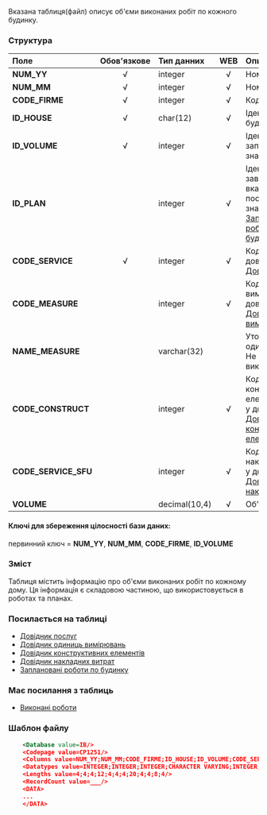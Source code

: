 Вказана таблиця(файл) описує об'єми виконаних робіт по кожного будинку.

### Структура

Поле   | Обов'язкове |    Тип данних  | WEB|   Опис |
:----------------|:--:|:--------------|:--:|:--------
**NUM_YY**   | √ | integer       | √ |  Номер року.
**NUM_MM**   | √ | integer   | √ | Номер місяця.
**CODE_FIRME** | √ | integer   | √ | Код організації.
**ID_HOUSE** | √ | char(12)   | √ | Ідентифікатор будинку.
**ID_VOLUME** | √ | integer   | √ | Ідентифікатор запису. Унікальне значення.
**ID_PLAN** | | integer   | √ | Ідентифікатор завдання. Якщо вказаний, то посилається на значення таблиці [Заплановані роботи по будинку](/Формат_файлу/Таблиця_IRC_HOUSE_PLANS).
**CODE_SERVICE**| √ | integer   | √ | Код послуги у довіднику [Довідник послуг](/Формат_файлу/Таблиця_IRCG_SERVICE).
**CODE_MEASURE**| | integer   | √ | Код одиниць виміру у довіднику [Довідник одиниць вимірювань](/Формат_файлу/Таблиця_IRCG_MEASURE_UNITS).
**NAME_MEASURE**| | varchar(32)  | | Уточнення одиниць виміру. Не використовується.
**CODE_CONSTRUCT**| | integer   | √ | Код конструктивного елементу будинку у довіднику [Довідник конструктивних елементів](/Формат_файлу/Таблиця_IRCG_CONSTRUCT).
**CODE_SERVICE_SFU**| | integer   | √ | Код послуги накладних витрат у довіднику [Довідник накладних витрат](/Формат_файлу/Таблиця_IRCG_SERVICE_SFU).
**VOLUME**|  | decimal(10,4) | √ | Об'єм робіт.

#### Ключі для збереження цілосності бази даних:

первинний ключ = **NUM_YY**, **NUM_MM**, **CODE_FIRME**, **ID_VOLUME**


### Зміст

Таблиця містить інформацію про об'єми виконаних робіт по кожному дому. Ця інформація є складовою частиною, що використовується в роботах та планах.

### Посилається на таблиці
- [Довідник послуг](/Формат_файлу/Таблиця_IRCG_SERVICE)
- [Довідник одиниць вимірювань](/Формат_файлу/Таблиця_IRCG_MEASURE_UNITS)
- [Довідник конструктивних елементів](/Формат_файлу/Таблиця_IRCG_CONSTRUCT)
- [Довідник накладних витрат](/Формат_файлу/Таблиця_IRCG_SERVICE_SFU)
- [Заплановані роботи по будинку](/Формат_файлу/Таблиця_IRC_HOUSE_PLANS)

### Має посилання з таблиць
- [Виконані роботи](/Формат_файлу/Таблиця_IRC_HOUSE_WORKS)

### Шаблон файлу

```XML
    <Database value=IB/>
    <Codepage value=CP1251/>
    <Columns value=NUM_YY;NUM_MM;CODE_FIRME;ID_HOUSE;ID_VOLUME;CODE_SERVICE;CODE_MEASURE;NAME_MEASURE;CODE_CONSTRUCT;CODE_SERVICE_SFU;VOLUME;ID_PLAN/>
    <Datatypes value=INTEGER;INTEGER;INTEGER;CHARACTER VARYING;INTEGER;INTEGER;INTEGER;CHARACTER VARYING;INTEGER;INTEGER;DOUBLE PRECISION;INTEGER/>
    <Lengths value=4;4;4;12;4;4;4;20;4;4;8;4/>
    <RecordCount value=___/>
    <DATA>
    ...
    </DATA>
```
